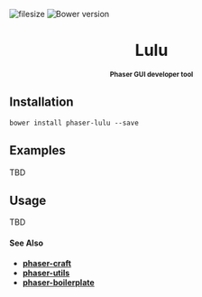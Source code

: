 ![filesize](https://badge-size.herokuapp.com/webcaetano/lulu/master/build/gui.min.js.svg?style=flat-square)
![Bower version](https://img.shields.io/bower/v/phaser-lulu.svg?style=flat-square)

<h1 align="center"> Lulu </h1>

<p align="center">
	<strong>
		<sub>
		Phaser GUI developer tool
		</sub>
	</strong>
</p>

## Installation

```
bower install phaser-lulu --save
```

## Examples

TBD

## Usage
 
TBD

#### See Also
- [**phaser-craft**](https://github.com/webcaetano/craft)
- [**phaser-utils**](https://github.com/webcaetano/phaser-utils)
- [**phaser-boilerplate**](https://github.com/webcaetano/phaser-boilerplate)
